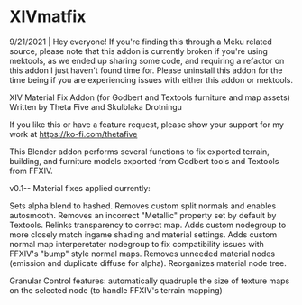 # XIVmatfix

9/21/2021 | Hey everyone! If you're finding this through a Meku related source, please note that this addon is currently broken if you're using mektools, as we ended up sharing some code, and requiring a refactor on this addon I just haven't found time for. Please uninstall this addon for the time being if you are experiencing issues with either this addon or mektools.

XIV Material Fix Addon (for Godbert and Textools furniture and map assets) Written by Theta Five and Skulblaka Drotningu

If you like this or have a feature request, please show your support for my work at https://ko-fi.com/thetafive

This Blender addon performs several functions to fix exported terrain, building, and furniture models exported from Godbert tools and Textools from FFXIV. 

v0.1--
Material fixes applied currently:

Sets alpha blend to hashed.
Removes custom split normals and enables autosmooth.
Removes an incorrect "Metallic" property set by default by Textools.
Relinks transparency to correct map.
Adds custom nodegroup to more closely match ingame shading and material settings.
Adds custom normal map interperetater nodegroup to fix compatibility issues with FFXIV's "bump" style normal maps.
Removes unneeded material nodes (emission and duplicate diffuse for alpha).
Reorganizes material node tree.

Granular Control features:
automatically quadruple the size of texture maps on the selected node (to handle FFXIV's terrain mapping)
